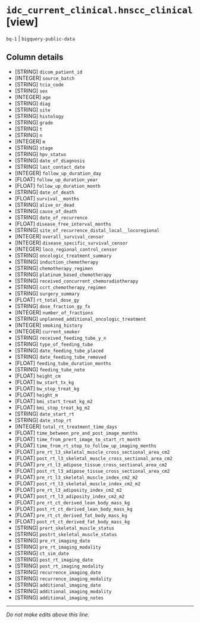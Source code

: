 # `idc_current_clinical.hnscc_clinical` [view]
`bq-1` | `bigquery-public-data`

## Column details
* [STRING]    `dicom_patient_id`
* [INTEGER]   `source_batch`
* [STRING]    `tcia_code`
* [STRING]    `sex`
* [INTEGER]   `age`
* [STRING]    `diag`
* [STRING]    `site`
* [STRING]    `histology`
* [STRING]    `grade`
* [STRING]    `t`
* [STRING]    `n`
* [INTEGER]   `m`
* [STRING]    `stage`
* [STRING]    `hpv_status`
* [STRING]    `date_of_diagnosis`
* [STRING]    `last_contact_date`
* [INTEGER]   `follow_up_duration_day`
* [FLOAT]     `follow_up_duration_year`
* [FLOAT]     `follow_up_duration_month`
* [STRING]    `date_of_death`
* [FLOAT]     `survival__months`
* [STRING]    `alive_or_dead`
* [STRING]    `cause_of_death`
* [STRING]    `date_of_recurrence`
* [FLOAT]     `disease_free_interval_months`
* [STRING]    `site_of_recurrence_distal_local__locoregional`
* [INTEGER]   `overall_survival_censor`
* [INTEGER]   `disease_specific_survival_censor`
* [INTEGER]   `loco_regional_control_censor`
* [STRING]    `oncologic_treatment_summary`
* [STRING]    `induction_chemotherapy`
* [STRING]    `chemotherapy_regimen`
* [STRING]    `platinum_based_chemotherapy`
* [STRING]    `received_concurrent_chemoradiotherapy`
* [STRING]    `ccrt_chemotherapy_regimen`
* [STRING]    `surgery_summary`
* [FLOAT]     `rt_total_dose_gy`
* [STRING]    `dose_fraction_gy_fx`
* [INTEGER]   `number_of_fractions`
* [STRING]    `unplanned_additional_oncologic_treatment`
* [INTEGER]   `smoking_history`
* [INTEGER]   `current_smoker`
* [STRING]    `received_feeding_tube_y_n`
* [STRING]    `type_of_feeding_tube`
* [STRING]    `date_feeding_tube_placed`
* [STRING]    `date_feeding_tube_removed`
* [FLOAT]     `feeding_tube_duration_months`
* [STRING]    `feeding_tube_note`
* [FLOAT]     `height_cm`
* [FLOAT]     `bw_start_tx_kg`
* [FLOAT]     `bw_stop_treat_kg`
* [FLOAT]     `height_m`
* [FLOAT]     `bmi_start_treat_kg_m2`
* [FLOAT]     `bmi_stop_treat_kg_m2`
* [STRING]    `date_start_rt`
* [STRING]    `date_stop_rt`
* [INTEGER]   `total_rt_treatment_time_days`
* [FLOAT]     `time_between_pre_and_post_image_months`
* [FLOAT]     `time_from_prert_image_to_start_rt_month`
* [FLOAT]     `time_from_rt_stop_to_follow_up_imaging_months`
* [FLOAT]     `pre_rt_l3_skeletal_muscle_cross_sectional_area_cm2`
* [FLOAT]     `post_rt_l3_skeletal_muscle_cross_sectional_area_cm2`
* [FLOAT]     `pre_rt_l3_adipose_tissue_cross_sectional_area_cm2`
* [FLOAT]     `post_rt_l3_adipose_tissue_cross_sectional_area_cm2`
* [FLOAT]     `pre_rt_l3_skeletal_muscle_index_cm2_m2`
* [FLOAT]     `post_rt_l3_skeletal_muscle_index_cm2_m2`
* [FLOAT]     `pre_rt_l3_adiposity_index_cm2_m2`
* [FLOAT]     `post_rt_l3_adiposity_index_cm2_m2`
* [FLOAT]     `pre_rt_ct_derived_lean_body_mass_kg`
* [FLOAT]     `post_rt_ct_derived_lean_body_mass_kg`
* [FLOAT]     `pre_rt_ct_derived_fat_body_mass_kg`
* [FLOAT]     `post_rt_ct_derived_fat_body_mass_kg`
* [STRING]    `prert_skeletal_muscle_status`
* [STRING]    `postrt_skeletal_muscle_status`
* [STRING]    `pre_rt_imaging_date`
* [STRING]    `pre_rt_imaging_modality`
* [STRING]    `ct_sim_date`
* [STRING]    `post_rt_imaging_date`
* [STRING]    `post_rt_imaging_modality`
* [STRING]    `recurrence_imaging_date`
* [STRING]    `recurrence_imaging_modality`
* [STRING]    `additional_imaging_date`
* [STRING]    `additional_imaging_modality`
* [STRING]    `additional_imaging_notes`

-------------------------------------------------------------------------------
*Do not make edits above this line.*
